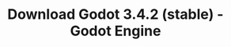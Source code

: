 ---
# Generated by /tools/generators/src/download_archive_generator !!! do not edit by hand !!!
title: 'Download Godot 3.4.2 (stable) - Godot Engine'
type: 'download/archive'
name: '3.4.2'
flavor: 'stable'
release_date: '2021-12-22T03:00:00-00:00'
release_notes: 'article/maintenance-release-godot-3-4-2/'
primaryPlatforms:
  - 'android.apk'
  - 'linux.64'
  - 'macos.universal'
  - 'windows.64'
  - 'linux_server.headless.64'
  - 'web'
  - 'templates'
links:
  android.apk:
    name: 'android.apk'
    title: 'Android'
    caption: 'Universal APK (ARM64 + ARMv7 + x86_64 + x86)'
    tags:
      - 'APK download'
      - 'ARM64/v7'
      - 'x86 (64 & 32 bit)'
    hosts:
      github_builds:
        regular: 'https://github.com/godotengine/godot-builds/releases/download/3.4.2-stable/Godot_v3.4.2-stable_android_editor.apk'
        mono: '#'
      github:
        regular: 'https://github.com/godotengine/godot/releases/download/3.4.2-stable/Godot_v3.4.2-stable_android_editor.apk'
        mono: '#'
  linux.64:
    name: 'linux.64'
    title: 'Linux'
    caption: 'Standard (x86_64)'
    tags:
      - '64 bit'
    hosts:
      github_builds:
        regular: 'https://github.com/godotengine/godot-builds/releases/download/3.4.2-stable/Godot_v3.4.2-stable_x11.64.zip'
        mono: 'https://github.com/godotengine/godot-builds/releases/download/3.4.2-stable/Godot_v3.4.2-stable_mono_x11_64.zip'
      github:
        regular: 'https://github.com/godotengine/godot/releases/download/3.4.2-stable/Godot_v3.4.2-stable_x11.64.zip'
        mono: 'https://github.com/godotengine/godot/releases/download/3.4.2-stable/Godot_v3.4.2-stable_mono_x11_64.zip'
  macos.universal:
    name: 'macos.universal'
    title: 'macOS'
    caption: 'Universal (x86_64 + Apple Silicon)'
    tags:
      - 'Intel/Apple Silicon'
      - '64 bit'
    hosts:
      github_builds:
        regular: 'https://github.com/godotengine/godot-builds/releases/download/3.4.2-stable/Godot_v3.4.2-stable_osx.universal.zip'
        mono: 'https://github.com/godotengine/godot-builds/releases/download/3.4.2-stable/Godot_v3.4.2-stable_mono_osx.universal.zip'
      github:
        regular: 'https://github.com/godotengine/godot/releases/download/3.4.2-stable/Godot_v3.4.2-stable_osx.universal.zip'
        mono: 'https://github.com/godotengine/godot/releases/download/3.4.2-stable/Godot_v3.4.2-stable_mono_osx.universal.zip'
  windows.64:
    name: 'windows.64'
    title: 'Windows'
    caption: 'Standard (x86_64)'
    tags:
      - '64 bit'
    hosts:
      github_builds:
        regular: 'https://github.com/godotengine/godot-builds/releases/download/3.4.2-stable/Godot_v3.4.2-stable_win64.exe.zip'
        mono: 'https://github.com/godotengine/godot-builds/releases/download/3.4.2-stable/Godot_v3.4.2-stable_mono_win64.zip'
      github:
        regular: 'https://github.com/godotengine/godot/releases/download/3.4.2-stable/Godot_v3.4.2-stable_win64.exe.zip'
        mono: 'https://github.com/godotengine/godot/releases/download/3.4.2-stable/Godot_v3.4.2-stable_mono_win64.zip'
  linux_server.headless.64:
    name: 'linux_server.headless.64'
    title: 'Linux Server'
    caption: 'Headless (x86_64)'
    tags:
      - '64 bit'
      - 'Headless'
    hosts:
      github_builds:
        regular: 'https://github.com/godotengine/godot-builds/releases/download/3.4.2-stable/Godot_v3.4.2-stable_linux_headless.64.zip'
        mono: 'https://github.com/godotengine/godot-builds/releases/download/3.4.2-stable/Godot_v3.4.2-stable_mono_linux_headless_64.zip'
      github:
        regular: 'https://github.com/godotengine/godot/releases/download/3.4.2-stable/Godot_v3.4.2-stable_linux_headless.64.zip'
        mono: 'https://github.com/godotengine/godot/releases/download/3.4.2-stable/Godot_v3.4.2-stable_mono_linux_headless_64.zip'
  web:
    name: 'web'
    title: 'Web editor'
    caption: ''
    tags:
      - 'Self-hosted'
      - 'Cross-platform'
    hosts:
      github_builds:
        regular: 'https://github.com/godotengine/godot-builds/releases/download/3.4.2-stable/Godot_v3.4.2-stable_web_editor.zip'
        mono: '#'
      github:
        regular: 'https://github.com/godotengine/godot/releases/download/3.4.2-stable/Godot_v3.4.2-stable_web_editor.zip'
        mono: '#'
  linux.32:
    name: 'linux.32'
    title: 'Linux'
    caption: 'Standard (x86)'
    tags:
      - '32 bit'
    hosts:
      github_builds:
        regular: 'https://github.com/godotengine/godot-builds/releases/download/3.4.2-stable/Godot_v3.4.2-stable_x11.32.zip'
        mono: 'https://github.com/godotengine/godot-builds/releases/download/3.4.2-stable/Godot_v3.4.2-stable_mono_x11_32.zip'
      github:
        regular: 'https://github.com/godotengine/godot/releases/download/3.4.2-stable/Godot_v3.4.2-stable_x11.32.zip'
        mono: 'https://github.com/godotengine/godot/releases/download/3.4.2-stable/Godot_v3.4.2-stable_mono_x11_32.zip'
  windows.32:
    name: 'windows.32'
    title: 'Windows'
    caption: 'Standard (x86)'
    tags:
      - '32 bit'
    hosts:
      github_builds:
        regular: 'https://github.com/godotengine/godot-builds/releases/download/3.4.2-stable/Godot_v3.4.2-stable_win32.exe.zip'
        mono: 'https://github.com/godotengine/godot-builds/releases/download/3.4.2-stable/Godot_v3.4.2-stable_mono_win32.zip'
      github:
        regular: 'https://github.com/godotengine/godot/releases/download/3.4.2-stable/Godot_v3.4.2-stable_win32.exe.zip'
        mono: 'https://github.com/godotengine/godot/releases/download/3.4.2-stable/Godot_v3.4.2-stable_mono_win32.zip'
  linux_server.64:
    name: 'linux_server.64'
    title: 'Linux Server'
    caption: 'Standard (x86_64)'
    tags:
      - '64 bit'
    hosts:
      github_builds:
        regular: 'https://github.com/godotengine/godot-builds/releases/download/3.4.2-stable/Godot_v3.4.2-stable_linux_server.64.zip'
        mono: 'https://github.com/godotengine/godot-builds/releases/download/3.4.2-stable/Godot_v3.4.2-stable_mono_linux_server_64.zip'
      github:
        regular: 'https://github.com/godotengine/godot/releases/download/3.4.2-stable/Godot_v3.4.2-stable_linux_server.64.zip'
        mono: 'https://github.com/godotengine/godot/releases/download/3.4.2-stable/Godot_v3.4.2-stable_mono_linux_server_64.zip'
  aar_library:
    name: 'aar_library'
    title: 'AAR library'
    caption: ''
    tags:
      - 'Android plugins'
      - 'Java'
      - 'Kotlin'
    hosts:
      github_builds:
        regular: 'https://github.com/godotengine/godot-builds/releases/download/3.4.2-stable/godot-lib.3.4.2.stable.release.aar'
        mono: 'https://github.com/godotengine/godot-builds/releases/download/3.4.2-stable/godot-lib.3.4.2.stable.mono.release.aar'
      github:
        regular: 'https://github.com/godotengine/godot/releases/download/3.4.2-stable/godot-lib.3.4.2.stable.release.aar'
        mono: 'https://github.com/godotengine/godot/releases/download/3.4.2-stable/godot-lib.3.4.2.stable.mono.release.aar'
  templates:
    name: 'templates'
    title: 'Export templates'
    caption: ''
    tags:
      - 'Used to export your games to all supported platforms'
    hosts:
      github_builds:
        regular: 'https://github.com/godotengine/godot-builds/releases/download/3.4.2-stable/Godot_v3.4.2-stable_export_templates.tpz'
        mono: 'https://github.com/godotengine/godot-builds/releases/download/3.4.2-stable/Godot_v3.4.2-stable_mono_export_templates.tpz'
      github:
        regular: 'https://github.com/godotengine/godot/releases/download/3.4.2-stable/Godot_v3.4.2-stable_export_templates.tpz'
        mono: 'https://github.com/godotengine/godot/releases/download/3.4.2-stable/Godot_v3.4.2-stable_mono_export_templates.tpz'
---